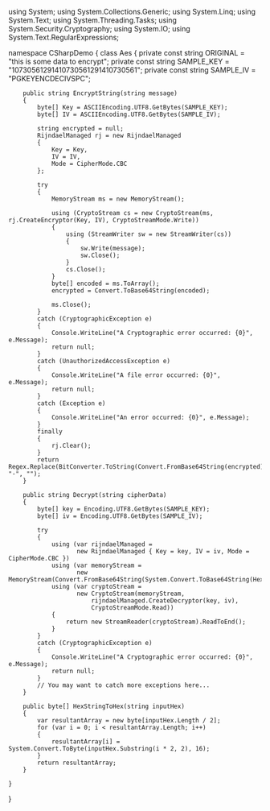 using System;
using System.Collections.Generic;
using System.Linq;
using System.Text;
using System.Threading.Tasks;
using System.Security.Cryptography;
using System.IO;
using System.Text.RegularExpressions;


namespace CSharpDemo
{
    class Aes
    {
        private const string ORIGINAL = "this is some data to encrypt";
        private const string SAMPLE_KEY = "10730561291410730561291410730561";
        private const string SAMPLE_IV = "PGKEYENCDECIVSPC";

        public string EncryptString(string message)
        {
            byte[] Key = ASCIIEncoding.UTF8.GetBytes(SAMPLE_KEY);
            byte[] IV = ASCIIEncoding.UTF8.GetBytes(SAMPLE_IV);

            string encrypted = null;
            RijndaelManaged rj = new RijndaelManaged
            {
                Key = Key,
                IV = IV,
                Mode = CipherMode.CBC
            };

            try
            {
                MemoryStream ms = new MemoryStream();

                using (CryptoStream cs = new CryptoStream(ms, rj.CreateEncryptor(Key, IV), CryptoStreamMode.Write))
                {
                    using (StreamWriter sw = new StreamWriter(cs))
                    {
                        sw.Write(message);
                        sw.Close();
                    }
                    cs.Close();
                }
                byte[] encoded = ms.ToArray();
                encrypted = Convert.ToBase64String(encoded);

                ms.Close();
            }
            catch (CryptographicException e)
            {
                Console.WriteLine("A Cryptographic error occurred: {0}", e.Message);
                return null;
            }
            catch (UnauthorizedAccessException e)
            {
                Console.WriteLine("A file error occurred: {0}", e.Message);
                return null;
            }
            catch (Exception e)
            {
                Console.WriteLine("An error occurred: {0}", e.Message);
            }
            finally
            {
                rj.Clear();
            }
            return Regex.Replace(BitConverter.ToString(Convert.FromBase64String(encrypted)), "-", "");
        }

        public string Decrypt(string cipherData)
        {
            byte[] key = Encoding.UTF8.GetBytes(SAMPLE_KEY);
            byte[] iv = Encoding.UTF8.GetBytes(SAMPLE_IV);

            try
            {
                using (var rijndaelManaged =
                       new RijndaelManaged { Key = key, IV = iv, Mode = CipherMode.CBC })
                using (var memoryStream =
                       new MemoryStream(Convert.FromBase64String(System.Convert.ToBase64String(HexStringToHex(cipherData)))))
                using (var cryptoStream =
                       new CryptoStream(memoryStream,
                           rijndaelManaged.CreateDecryptor(key, iv),
                           CryptoStreamMode.Read))
                {
                    return new StreamReader(cryptoStream).ReadToEnd();
                }
            }
            catch (CryptographicException e)
            {
                Console.WriteLine("A Cryptographic error occurred: {0}", e.Message);
                return null;
            }
            // You may want to catch more exceptions here...
        }

        public byte[] HexStringToHex(string inputHex)
        {
            var resultantArray = new byte[inputHex.Length / 2];
            for (var i = 0; i < resultantArray.Length; i++)
            {
                resultantArray[i] = System.Convert.ToByte(inputHex.Substring(i * 2, 2), 16);
            }
            return resultantArray;
        }

    }
}
